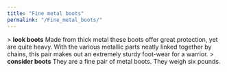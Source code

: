 ```yaml
---
title: "Fine metal boots"
permalink: "/Fine_metal_boots/"
---
```


\> **look boots**
Made from thick metal these boots offer great protection, yet are quite
heavy.
With the various metallic parts neatly linked together by chains, this
pair
makes out an extremely sturdy foot-wear for a warrior.
\> **consider boots**
They are a fine pair of metal boots.
They weigh six pounds.